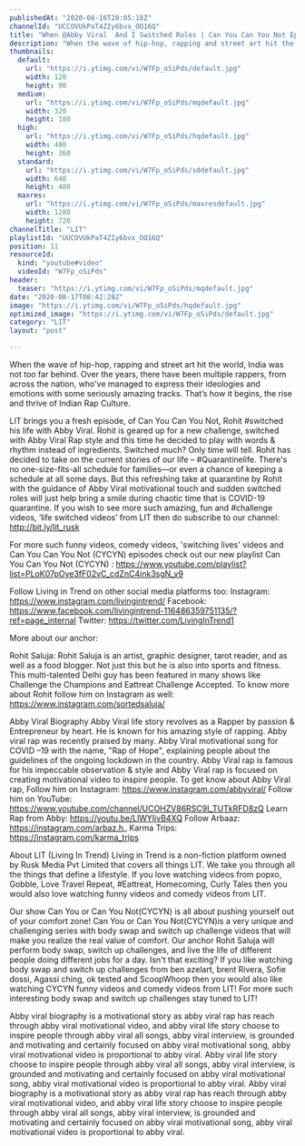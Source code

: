 ```yaml
---
publishedAt: "2020-08-16T20:05:18Z"
channelId: "UCCOVUkPaT4ZIy6bvx_OO16Q"
title: "When @Abby Viral  And I Switched Roles | Can You Can You Not Ep4"
description: "When the wave of hip-hop, rapping and street art hit the world, India was not too far behind. Over the years, there have been multiple rappers, from across the nation, who've managed to express their ideologies and emotions with some seriously amazing tracks. That’s how it begins, the rise and thrive of Indian Rap Culture. \n\nLIT brings you a fresh episode, of Can You Can You Not, Rohit #switched his life with Abby Viral. Rohit is geared up for a new challenge, switched with Abby Viral Rap style and this time he decided to play with words & rhythm instead of ingredients. Switched much? Only time will tell. Rohit has decided to take on the current stories of our life – #Quarantinelife. There's no one-size-fits-all schedule for families—or even a chance of keeping a schedule at all some days. But this refreshing take at quarantine by Rohit with the guidance of Abby Viral motivational touch and sudden switched roles will just help bring a smile during chaotic time that is COVID-19 quarantine. If you wish to see more such amazing, fun and #challenge videos, ‘life switched videos’ from LIT then do subscribe to our channel: http://bit.ly/lit_rusk\n\nFor more such funny videos, comedy videos, 'switching lives' videos and Can You Can You Not (CYCYN) episodes check out our new playlist Can You Can You Not (CYCYN) : https://www.youtube.com/playlist?list=PLoK07pOye3fF02vC_cdZnC4ink3sgN_v9\n\nFollow Living in Trend on other social media platforms too: \nInstagram: https://www.instagram.com/livingintrend/ \nFacebook:  https://www.facebook.com/livingintrend-116486359751135/?ref=page_internal\nTwitter: https://twitter.com/LivingInTrend1\n\nMore about our anchor:\n\nRohit Saluja: Rohit Saluja is an artist, graphic designer, tarot reader, and as well as a food blogger. Not just this but he is also into sports and fitness. This multi-talented Delhi guy has been featured in many shows like Challenge the Champions and Eattreat Challenge Accepted. To know more about Rohit follow him on Instagram as well: https://www.instagram.com/sortedsaluja/\n\nAbby Viral Biography\nAbby Viral life story revolves as a Rapper by passion & Entrepreneur by heart. He is known for his amazing style of rapping. Abby viral rap was recently praised by many. Abby Viral motivational song for COVID –19 with the name, \"Rap of Hope\", explaining people about the guidelines of the ongoing lockdown in the country. Abby Viral rap is famous for his impeccable observation & style and Abby Viral rap is focused on creating motivational video to inspire people. To get know about Abby Viral rap, Follow him on Instagram: https://www.instagram.com/abbyviral/\nFollow him on YouTube: https://www.youtube.com/channel/UCOHZV86RSC9I_TUTkRFD8zQ\nLearn Rap from Abby: https://youtu.be/LlWYIjvB4XQ\nFollow Arbaaz: https://instagram.com/arbaz.h_\nKarma Trips: https://instagram.com/karma_trips\n\nAbout LIT (Living In Trend)\nLiving in Trend is a non-fiction platform owned by Rusk Media Pvt Limited that covers all things LIT. We take you through all the things that define a lifestyle. If you love watching videos from popxo, Gobble, Love Travel Repeat, #Eattreat, Homecoming, Curly Tales then you would also love watching funny videos and comedy videos from LIT.\n\nOur show Can You or Can You Not(CYCYN) is all about pushing yourself out of your comfort zone! Can You or Can You Not(CYCYN)is a very unique and challenging series with body swap and switch up challenge videos that will make you realize the real value of comfort. Our anchor Rohit Saluja will perform body swap, switch up challenges, and live the life of different people doing different jobs for a day. Isn't that exciting? If you like watching body swap and switch up challenges from ben azelart, brent Rivera, Sofie dossi, Agassi ching, ok tested and ScoopWhoop then you would also like watching CYCYN funny videos and comedy videos from LIT! For more such interesting body swap and switch up challenges stay tuned to LIT!\n\nAbby viral biography is a motivational story as abby viral rap has reach through abby viral motivational video, and abby viral life story choose to inspire people through abby viral all songs, abby viral interview, is grounded and motivating and certainly focused on abby viral motivational song, abby viral motivational video is proportional to abby viral.  Abby viral life story choose to inspire people through abby viral all songs, abby viral interview, is grounded and motivating and certainly focused on abby viral motivational song, abby viral motivational video is proportional to abby viral. Abby viral biography is a motivational story as abby viral rap has reach through abby viral motivational video, and abby viral life story choose to inspire people through abby viral all songs, abby viral interview, is grounded and motivating and certainly focused on abby viral motivational song, abby viral motivational video is proportional to abby viral."
thumbnails:
  default:
    url: "https://i.ytimg.com/vi/W7Fp_oSiPds/default.jpg"
    width: 120
    height: 90
  medium:
    url: "https://i.ytimg.com/vi/W7Fp_oSiPds/mqdefault.jpg"
    width: 320
    height: 180
  high:
    url: "https://i.ytimg.com/vi/W7Fp_oSiPds/hqdefault.jpg"
    width: 480
    height: 360
  standard:
    url: "https://i.ytimg.com/vi/W7Fp_oSiPds/sddefault.jpg"
    width: 640
    height: 480
  maxres:
    url: "https://i.ytimg.com/vi/W7Fp_oSiPds/maxresdefault.jpg"
    width: 1280
    height: 720
channelTitle: "LIT"
playlistId: "UUCOVUkPaT4ZIy6bvx_OO16Q"
position: 11
resourceId:
  kind: "youtube#video"
  videoId: "W7Fp_oSiPds"
header:
  teaser: "https://i.ytimg.com/vi/W7Fp_oSiPds/mqdefault.jpg"
date: "2020-08-17T08:42:28Z"
image: "https://i.ytimg.com/vi/W7Fp_oSiPds/hqdefault.jpg"
optimized_image: "https://i.ytimg.com/vi/W7Fp_oSiPds/default.jpg"
category: "LIT"
layout: "post"

---
```

When the wave of hip-hop, rapping and street art hit the world, India was not too far behind. Over the years, there have been multiple rappers, from across the nation, who've managed to express their ideologies and emotions with some seriously amazing tracks. That’s how it begins, the rise and thrive of Indian Rap Culture. 

LIT brings you a fresh episode, of Can You Can You Not, Rohit #switched his life with Abby Viral. Rohit is geared up for a new challenge, switched with Abby Viral Rap style and this time he decided to play with words & rhythm instead of ingredients. Switched much? Only time will tell. Rohit has decided to take on the current stories of our life – #Quarantinelife. There's no one-size-fits-all schedule for families—or even a chance of keeping a schedule at all some days. But this refreshing take at quarantine by Rohit with the guidance of Abby Viral motivational touch and sudden switched roles will just help bring a smile during chaotic time that is COVID-19 quarantine. If you wish to see more such amazing, fun and #challenge videos, ‘life switched videos’ from LIT then do subscribe to our channel: http://bit.ly/lit_rusk

For more such funny videos, comedy videos, 'switching lives' videos and Can You Can You Not (CYCYN) episodes check out our new playlist Can You Can You Not (CYCYN) : https://www.youtube.com/playlist?list=PLoK07pOye3fF02vC_cdZnC4ink3sgN_v9

Follow Living in Trend on other social media platforms too: 
Instagram: https://www.instagram.com/livingintrend/ 
Facebook:  https://www.facebook.com/livingintrend-116486359751135/?ref=page_internal
Twitter: https://twitter.com/LivingInTrend1

More about our anchor:

Rohit Saluja: Rohit Saluja is an artist, graphic designer, tarot reader, and as well as a food blogger. Not just this but he is also into sports and fitness. This multi-talented Delhi guy has been featured in many shows like Challenge the Champions and Eattreat Challenge Accepted. To know more about Rohit follow him on Instagram as well: https://www.instagram.com/sortedsaluja/

Abby Viral Biography
Abby Viral life story revolves as a Rapper by passion & Entrepreneur by heart. He is known for his amazing style of rapping. Abby viral rap was recently praised by many. Abby Viral motivational song for COVID –19 with the name, "Rap of Hope", explaining people about the guidelines of the ongoing lockdown in the country. Abby Viral rap is famous for his impeccable observation & style and Abby Viral rap is focused on creating motivational video to inspire people. To get know about Abby Viral rap, Follow him on Instagram: https://www.instagram.com/abbyviral/
Follow him on YouTube: https://www.youtube.com/channel/UCOHZV86RSC9I_TUTkRFD8zQ
Learn Rap from Abby: https://youtu.be/LlWYIjvB4XQ
Follow Arbaaz: https://instagram.com/arbaz.h_
Karma Trips: https://instagram.com/karma_trips

About LIT (Living In Trend)
Living in Trend is a non-fiction platform owned by Rusk Media Pvt Limited that covers all things LIT. We take you through all the things that define a lifestyle. If you love watching videos from popxo, Gobble, Love Travel Repeat, #Eattreat, Homecoming, Curly Tales then you would also love watching funny videos and comedy videos from LIT.

Our show Can You or Can You Not(CYCYN) is all about pushing yourself out of your comfort zone! Can You or Can You Not(CYCYN)is a very unique and challenging series with body swap and switch up challenge videos that will make you realize the real value of comfort. Our anchor Rohit Saluja will perform body swap, switch up challenges, and live the life of different people doing different jobs for a day. Isn't that exciting? If you like watching body swap and switch up challenges from ben azelart, brent Rivera, Sofie dossi, Agassi ching, ok tested and ScoopWhoop then you would also like watching CYCYN funny videos and comedy videos from LIT! For more such interesting body swap and switch up challenges stay tuned to LIT!

Abby viral biography is a motivational story as abby viral rap has reach through abby viral motivational video, and abby viral life story choose to inspire people through abby viral all songs, abby viral interview, is grounded and motivating and certainly focused on abby viral motivational song, abby viral motivational video is proportional to abby viral.  Abby viral life story choose to inspire people through abby viral all songs, abby viral interview, is grounded and motivating and certainly focused on abby viral motivational song, abby viral motivational video is proportional to abby viral. Abby viral biography is a motivational story as abby viral rap has reach through abby viral motivational video, and abby viral life story choose to inspire people through abby viral all songs, abby viral interview, is grounded and motivating and certainly focused on abby viral motivational song, abby viral motivational video is proportional to abby viral.